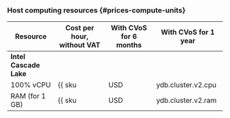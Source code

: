 ### Host computing resources {#prices-compute-units}

| Resource | Cost per hour, without VAT | With CVoS for 6 months | With CVoS for 1 year |
|----------------|-----------------------------------------|---------------------------------------------------------------------------|---------------------------------------------------------------------------|
| **Intel Cascade Lake** |
| 100% vCPU | {{ sku|USD|ydb.cluster.v2.cpu|string }} | {{ sku|USD|v1.commitment.selfcheckout.m6.ydb.cpu.c100.v2|string }} (-15%) | {{ sku|USD|v1.commitment.selfcheckout.y1.ydb.cpu.c100.v2|string }} (-22%) |
| RAM (for 1 GB) | {{ sku|USD|ydb.cluster.v2.ram|string }} | {{ sku|USD|v1.commitment.selfcheckout.m6.ydb.ram.v2|string }} (-15%) | {{ sku|USD|v1.commitment.selfcheckout.y1.ydb.ram.v2|string }} (-22%) |
